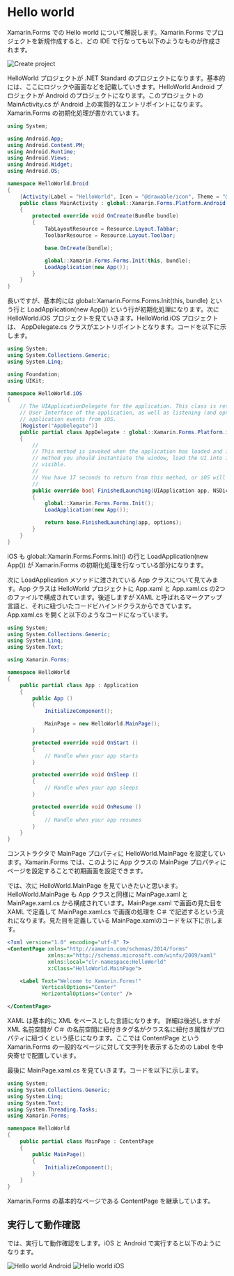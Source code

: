 # Hello world

Xamarin.Forms での Hello world について解説します。Xamarin.Forms でプロジェクトを新規作成すると、どの IDE で行なっても以下のようなものが作成されます。

![Create project](images/create-project.png)

HelloWorld プロジェクトが .NET Standard のプロジェクトになります。基本的には、ここにロジックや画面などを記載していきます。HelloWorld.Android プロジェクトが Android のプロジェクトになります。このプロジェクトの MainActivity.cs が Android 上の実質的なエントリポイントになります。Xamarin.Forms の初期化処理が書かれています。

```cs
using System;

using Android.App;
using Android.Content.PM;
using Android.Runtime;
using Android.Views;
using Android.Widget;
using Android.OS;

namespace HelloWorld.Droid
{
    [Activity(Label = "HelloWorld", Icon = "@drawable/icon", Theme = "@style/MainTheme", MainLauncher = true, ConfigurationChanges = ConfigChanges.ScreenSize | ConfigChanges.Orientation)]
    public class MainActivity : global::Xamarin.Forms.Platform.Android.FormsAppCompatActivity
    {
        protected override void OnCreate(Bundle bundle)
        {
            TabLayoutResource = Resource.Layout.Tabbar;
            ToolbarResource = Resource.Layout.Toolbar;

            base.OnCreate(bundle);

            global::Xamarin.Forms.Forms.Init(this, bundle);
            LoadApplication(new App());
        }
    }
}
```

長いですが、基本的には global::Xamarin.Forms.Forms.Init(this, bundle) という行と LoadApplication(new App()) という行が初期化処理になります。次に HelloWorld.iOS プロジェクトを見ていきます。HelloWorld.iOS プロジェクトは、 AppDelegate.cs クラスがエントリポイントとなります。コードを以下に示します。

```cs
using System;
using System.Collections.Generic;
using System.Linq;

using Foundation;
using UIKit;

namespace HelloWorld.iOS
{
    // The UIApplicationDelegate for the application. This class is responsible for launching the 
    // User Interface of the application, as well as listening (and optionally responding) to 
    // application events from iOS.
    [Register("AppDelegate")]
    public partial class AppDelegate : global::Xamarin.Forms.Platform.iOS.FormsApplicationDelegate
    {
        //
        // This method is invoked when the application has loaded and is ready to run. In this 
        // method you should instantiate the window, load the UI into it and then make the window
        // visible.
        //
        // You have 17 seconds to return from this method, or iOS will terminate your application.
        //
        public override bool FinishedLaunching(UIApplication app, NSDictionary options)
        {
            global::Xamarin.Forms.Forms.Init();
            LoadApplication(new App());

            return base.FinishedLaunching(app, options);
        }
    }
}
```

iOS も global::Xamarin.Forms.Forms.Init() の行と LoadApplication(new App()) が Xamarin.Forms の初期化処理を行なっている部分になります。

次に LoadApplication メソッドに渡されている App クラスについて見てみます。App クラスは HelloWorld プロジェクトに App.xaml と App.xaml.cs の2つのファイルで構成されています。後述しますが XAML と呼ばれるマークアップ言語と、それに紐づいたコードビハインドクラスからできています。App.xaml.cs を開くと以下のようなコードになっています。

```cs
using System;
using System.Collections.Generic;
using System.Linq;
using System.Text;

using Xamarin.Forms;

namespace HelloWorld
{
	public partial class App : Application
	{
		public App ()
		{
			InitializeComponent();

			MainPage = new HelloWorld.MainPage();
		}

		protected override void OnStart ()
		{
			// Handle when your app starts
		}

		protected override void OnSleep ()
		{
			// Handle when your app sleeps
		}

		protected override void OnResume ()
		{
			// Handle when your app resumes
		}
	}
}
```

コンストラクタで MainPage プロパティに HelloWorld.MainPage を設定しています。Xamarin.Forms では、このように App クラスの MainPage プロパティにページを設定することで初期画面を設定できます。

では、次に HelloWorld.MainPage を見ていきたいと思います。
HelloWorld.MainPage も App クラスと同様に MainPage.xaml と MainPage.xaml.cs から構成されています。MainPage.xaml で画面の見た目を XAML で定義して MainPage.xaml.cs で画面の処理を C＃ で記述するという流れになります。見た目を定義している MainPage.xamlのコードを以下に示します。

```xml
<?xml version="1.0" encoding="utf-8" ?>
<ContentPage xmlns="http://xamarin.com/schemas/2014/forms"
             xmlns:x="http://schemas.microsoft.com/winfx/2009/xaml"
             xmlns:local="clr-namespace:HelloWorld"
             x:Class="HelloWorld.MainPage">

	<Label Text="Welcome to Xamarin.Forms!" 
           VerticalOptions="Center" 
           HorizontalOptions="Center" />

</ContentPage>
```

XAML は基本的に XML をベースとした言語になります。
詳細は後述しますが XML 名前空間が C＃ の名前空間に紐付きタグ名がクラス名に紐付き属性がプロパティに紐づくという感じになります。ここでは ContentPage という Xamarin.Forms の一般的なページに対して文字列を表示するための Label を中央寄せで配置しています。

最後に MainPage.xaml.cs を見ていきます。コードを以下に示します。

```cs
using System;
using System.Collections.Generic;
using System.Linq;
using System.Text;
using System.Threading.Tasks;
using Xamarin.Forms;

namespace HelloWorld
{
	public partial class MainPage : ContentPage
	{
		public MainPage()
		{
			InitializeComponent();
		}
	}
}
```

Xamarin.Forms の基本的なページである ContentPage を継承しています。

## 実行して動作確認

では、実行して動作確認をします。iOS と Android で実行すると以下のようになります。

![Hello world Android](images/hello-world-android.png)
![Hello world iOS](images/hello-world-ios.png)

